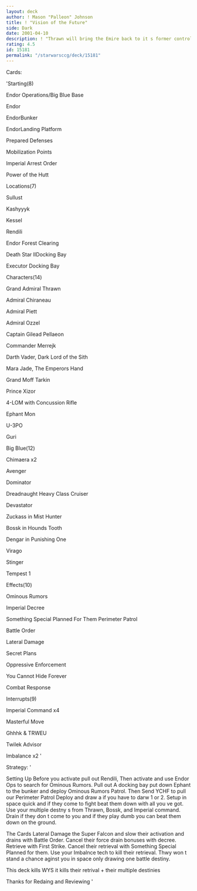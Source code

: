 ```yaml
---
layout: deck
author: ! Mason "Palleon" Johnson
title: ! "Vision of the Future"
side: Dark
date: 2001-04-10
description: ! "Thrawn will bring the Emire back to it s former control fo the galaxy. Endor Ops that beats the @#$% out of the lightside"
rating: 4.5
id: 15181
permalink: "/starwarsccg/deck/15181"
---
```

Cards:

'Starting(8)


Endor Operations/Big Blue Base

Endor

EndorBunker 

EndorLanding Platform

Prepared Defenses

Mobilization Points

Imperial Arrest Order

Power of the Hutt


Locations(7)


Sullust

Kashyyyk

Kessel

Rendili

Endor Forest Clearing

Death Star IIDocking Bay

Executor Docking Bay


Characters(14)


Grand Admiral Thrawn

Admiral Chiraneau

Admiral Piett

Admiral Ozzel

Captain Gilead Pellaeon

Commander Merrejk

Darth Vader, Dark Lord of the Sith

Mara Jade, The Emperors Hand

Grand Moff Tarkin

Prince Xizor

4-LOM with Concussion Rifle

Ephant Mon

U-3PO

Guri


Big Blue(12)


Chimaera x2

Avenger

Dominator

Dreadnaught Heavy Class Cruiser

Devastator

Zuckass in Mist Hunter

Bossk in Hounds Tooth

Dengar in Punishing One

Virago

Stinger

Tempest 1


Effects(10)


Ominous Rumors

Imperial Decree

Something Special Planned For Them Perimeter Patrol

Battle Order

Lateral Damage

Secret Plans

Oppressive Enforcement

You Cannot Hide Forever

Combat Response


Interrupts(9)


Imperial Command x4

Masterful Move

Ghhhk & TRWEU

Twilek Advisor

Imbalance x2  '

Strategy: '

Setting Up Before you activate pull out Rendili, Then activate and use Endor Ops to search for Ominous Rumors. Pull out A docking bay put down Ephant to the bunker and deploy Ominous Rumors Patrol. Then Send YCHF to pull our Perimeter Patrol Deploy and draw a if you have to darw 1 or 2. Setup in space quick and if they come to fight beat them down with all you ve got. Use your multiple destny s from Thrawn, Bossk, and Imperial command. Drain if they don t come to you and if they play dumb you can beat them down on the ground.


The Cards Lateral Damage the Super Falcon and slow their activation and drains with Battle Order. Cancel their force drain bonuses with decree. Retrieve with First Strike. Cancel their retrieval with Something Special Planned for them. Use your Imbalnce tech to kill their retrieval. Thwy won t stand a chance aginst you in space only drawing one battle destiny.

This deck kills WYS it kills their retrival + their multiple destinies


Thanks for Redaing and Reviewing  '

